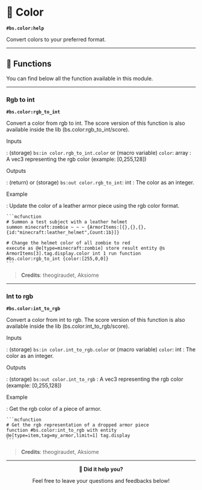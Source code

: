 # 🎨 Color

**`#bs.color:help`**

Convert colors to your preferred format.

---

## 🔧 Functions

You can find below all the function available in this module.

---

### Rgb to int

**`#bs.color:rgb_to_int`**

Convert a color from rgb to int. The score version of this function is also available inside the lib (bs.color:rgb_to_int/score).

Inputs

:   (storage) `bs:in color.rgb_to_int.color` or (macro variable) `color`: array
    : A vec3 representing the rgb color (example: [0,255,128])


Outputs

:   (return) or (storage) `bs:out color.rgb_to_int`: int
    : The color as an integer.

Example

:   Update the color of a leather armor piece using the rgb color format.

    ```mcfunction
    # Summon a test subject with a leather helmet
    summon minecraft:zombie ~ ~ ~ {ArmorItems:[{},{},{},{id:"minecraft:leather_helmet",Count:1b}]}

    # Change the helmet color of all zombie to red
    execute as @e[type=minecraft:zombie] store result entity @s ArmorItems[3].tag.display.color int 1 run function #bs.color:rgb_to_int {color:[255,0,0]}
    ```

> **Credits**: theogiraudet, Aksiome

---

### Int to rgb

**`#bs.color:int_to_rgb`**

Convert a color from int to rgb. The score version of this function is also available inside the lib (bs.color:int_to_rgb/score).

Inputs

:   (storage) `bs:in color.int_to_rgb.color` or (macro variable) `color`: int
    : The color as an integer.

Outputs

:   (storage) `bs:out color.int_to_rgb`
    : A vec3 representing the rgb color (example: [0,255,128])

Example

:   Get the rgb color of a piece of armor.

    ```mcfunction
    # Get the rgb representation of a dropped armor piece
    function #bs.color:int_to_rgb with entity @e[type=item,tag=my_armor,limit=1] tag.display
    ```

> **Credits**: theogiraudet, Aksiome

---

<div align=center>

**💬 Did it help you?**

Feel free to leave your questions and feedbacks below!

</div>

<script src="https://giscus.app/client.js"
        data-repo="Gunivers/Glibs"
        data-repo-id="R_kgDOHQjqYg"
        data-category="Documentation"
        data-category-id="DIC_kwDOHQjqYs4CUQpy"
        data-mapping="title"
        data-strict="0"
        data-reactions-enabled="1"
        data-emit-metadata="0"
        data-input-position="bottom"
        data-theme="light"
        data-lang="fr"
        data-loading="lazy"
        crossorigin="anonymous"
        async>
</script>
